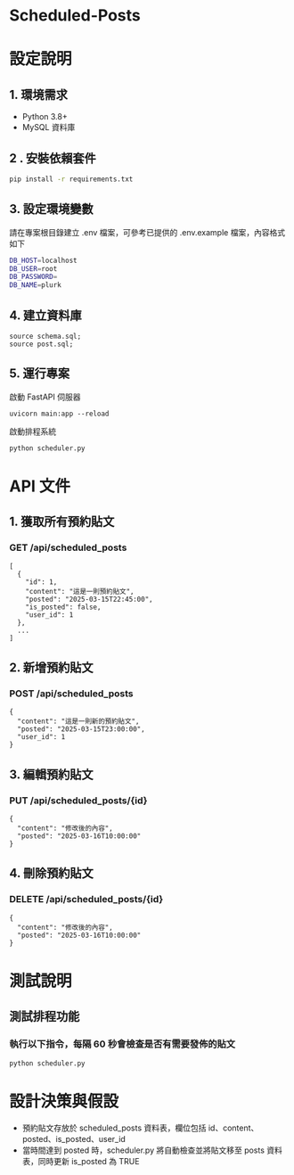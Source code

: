# Scheduled-Posts

# 設定說明

## 1. 環境需求

-	Python 3.8+
-	MySQL 資料庫
  
## 2 . 安裝依賴套件
```bash
pip install -r requirements.txt
```
## 3. 設定環境變數
請在專案根目錄建立 .env 檔案，可參考已提供的 .env.example 檔案，內容格式如下
```bash
DB_HOST=localhost
DB_USER=root
DB_PASSWORD=
DB_NAME=plurk
```
## 4. 建立資料庫

```
source schema.sql;
source post.sql;
```

## 5. 運行專案
啟動 FastAPI 伺服器
```
uvicorn main:app --reload
```

啟動排程系統
```
python scheduler.py
```

# API 文件
## 1. 獲取所有預約貼文
### GET /api/scheduled_posts
```
[
  {
    "id": 1,
    "content": "這是一則預約貼文",
    "posted": "2025-03-15T22:45:00",
    "is_posted": false,
    "user_id": 1
  },
  ...
]
```
## 2. 新增預約貼文
### POST /api/scheduled_posts
```
{
  "content": "這是一則新的預約貼文",
  "posted": "2025-03-15T23:00:00",
  "user_id": 1
}
```
## 3. 編輯預約貼文
### PUT /api/scheduled_posts/{id}
```
{
  "content": "修改後的內容",
  "posted": "2025-03-16T10:00:00"
}
```
## 4. 刪除預約貼文
### DELETE /api/scheduled_posts/{id}
```
{
  "content": "修改後的內容",
  "posted": "2025-03-16T10:00:00"
}
```

# 測試說明
## 測試排程功能
### 執行以下指令，每隔 60 秒會檢查是否有需要發佈的貼文
```
python scheduler.py
```

# 設計決策與假設
-	預約貼文存放於 scheduled_posts 資料表，欄位包括 id、content、posted、is_posted、user_id
-	當時間達到 posted 時，scheduler.py 將自動檢查並將貼文移至 posts 資料表，同時更新 is_posted 為 TRUE

